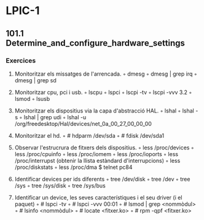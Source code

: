 # LPIC-1


## 101.1 Determine_and_configure_hardware_settings

### Exercices

1. Monitoritzar els missatges de l'arrencada.
◦ dmesg
◦ dmesg | grep irq
◦ dmesg | grep sd

2. Monitoritzar cpu, pci i usb.
◦ lscpu
◦ lspci
◦ lscpi -tv
◦ lscpi -vvv 3.2
◦ lsmod
◦ lsusb

3. Monitoritzar els dispositius via la capa d'abstracció HAL.
◦ lshal
◦ lshal -s
◦ lshal | grep udi
◦ lshal -u /org/freedesktop/Hal/devices/net_0a_00_27_00_00_00

4. Monitoritzar el hd.
◦ # hdparm /dev/sda
◦ # fdisk /dev/sda1

5. Observar l'estrucrura de fitxers dels dispositius.
◦ less /proc/devices
◦ less /proc/cpuinfo
◦ less /proc/iomem
◦ less /proc/ioports
◦ less /proc/interrupst (obtenir la llista estàndard d'interrupcions)
◦ less /proc/diskstats
◦ less /proc/dma $ telnet pc84

6. Identificar devices per ids diferents
◦ tree /dev/disk
◦ tree /dev
◦ tree /sys
◦ tree /sys/disk
◦ tree /sys/bus

7. Identificar un device, les seves característiques i el seu driver (i el paquet)
◦ # lspci -tv
◦ # lspci -vvv 00:01
◦ # lsmod | grep <nommòdul>
◦ # lsinfo <nommòdul>
◦ # locate <fitxer.ko>
◦ # rpm -qpf <fitxer.ko>
